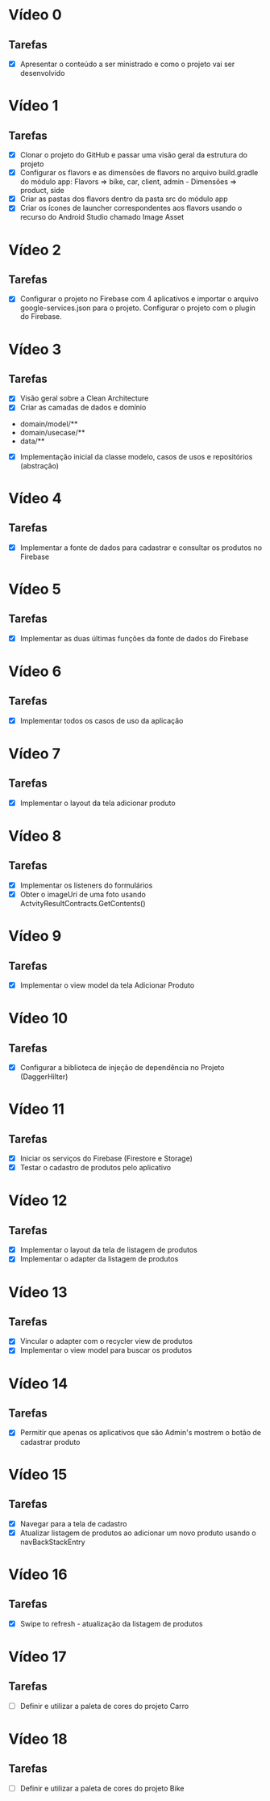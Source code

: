 # Vídeo 0
## Tarefas
- [X] Apresentar o conteúdo a ser ministrado e como o projeto vai ser desenvolvido

# Vídeo 1
## Tarefas

- [X] Clonar o projeto do GitHub e passar uma visão geral da estrutura do projeto
- [X] Configurar os flavors e as dimensões de flavors no arquivo build.gradle do módulo app: Flavors => bike, car, client, admin - Dimensões => product, side
- [X] Criar as pastas dos flavors dentro da pasta src do módulo app
- [X] Criar os ícones de launcher correspondentes aos flavors usando o recurso do Android Studio chamado Image Asset

# Vídeo 2
## Tarefas

- [X] Configurar o projeto no Firebase com 4 aplicativos e importar o arquivo google-services.json para o projeto. Configurar o projeto com o plugin do Firebase.

# Vídeo 3
## Tarefas

- [X] Visão geral sobre a Clean Architecture
- [X] Criar as camadas de dados e domínio
- domain/model/**
- domain/usecase/**
- data/**
- [X] Implementação inicial da classe modelo, casos de usos e repositórios (abstração)

# Vídeo 4
## Tarefas

- [X] Implementar a fonte de dados para cadastrar e consultar os produtos no Firebase

# Vídeo 5
## Tarefas

- [X] Implementar as duas últimas funções da fonte de dados do Firebase

# Vídeo 6
## Tarefas

- [X] Implementar todos os casos de uso da aplicação

# Vídeo 7
## Tarefas

- [X] Implementar o layout da tela adicionar produto

# Vídeo 8
## Tarefas

- [X] Implementar os listeners do formulários
- [X] Obter o imageUri de uma foto usando ActvityResultContracts.GetContents()

# Vídeo 9
## Tarefas

- [X] Implementar o view model da tela Adicionar Produto

# Vídeo 10
## Tarefas

- [X] Configurar a biblioteca de injeção de dependência no Projeto (DaggerHilter)

# Vídeo 11
## Tarefas

- [X] Iniciar os serviços do Firebase (Firestore e Storage)
- [X] Testar o cadastro de produtos pelo aplicativo

# Vídeo 12
## Tarefas

- [X] Implementar o layout da tela de listagem de produtos
- [X] Implementar o adapter da listagem de produtos

# Vídeo 13
## Tarefas

- [X] Vincular o adapter com o recycler view de produtos
- [X] Implementar o view model para buscar os produtos

# Vídeo 14
## Tarefas

- [X] Permitir que apenas os aplicativos que são Admin's mostrem o botão de cadastrar produto

# Vídeo 15
## Tarefas

- [X] Navegar para a tela de cadastro
- [X] Atualizar listagem de produtos ao adicionar um novo produto usando o navBackStackEntry

# Vídeo 16
## Tarefas

- [X] Swipe to refresh - atualização da listagem de produtos

# Vídeo 17
## Tarefas

- [ ] Definir e utilizar a paleta de cores do projeto Carro

# Vídeo 18
## Tarefas

- [ ] Definir e utilizar a paleta de cores do projeto Bike
